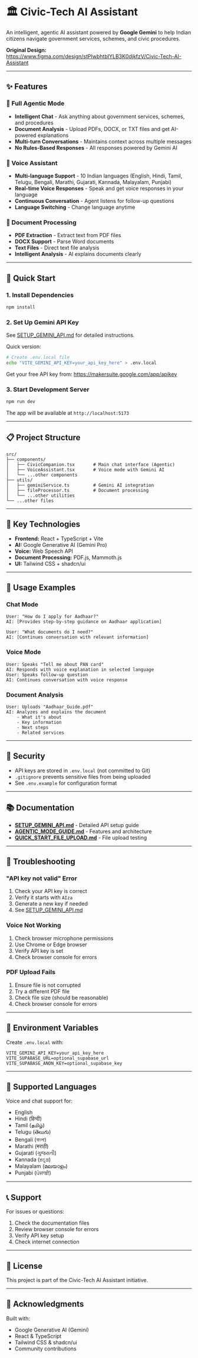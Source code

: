 # 🏛️ Civic-Tech AI Assistant

An intelligent, agentic AI assistant powered by **Google Gemini** to help Indian citizens navigate government services, schemes, and civic procedures.

**Original Design:** https://www.figma.com/design/stPIwbhtbIYLB3K0djkfzV/Civic-Tech-AI-Assistant

---

## ✨ Features

### 🤖 Full Agentic Mode
- **Intelligent Chat** - Ask anything about government services, schemes, and procedures
- **Document Analysis** - Upload PDFs, DOCX, or TXT files and get AI-powered explanations
- **Multi-turn Conversations** - Maintains context across multiple messages
- **No Rules-Based Responses** - All responses powered by Gemini AI

### 🎤 Voice Assistant
- **Multi-language Support** - 10 Indian languages (English, Hindi, Tamil, Telugu, Bengali, Marathi, Gujarati, Kannada, Malayalam, Punjabi)
- **Real-time Voice Responses** - Speak and get voice responses in your language
- **Continuous Conversation** - Agent listens for follow-up questions
- **Language Switching** - Change language anytime

### 📄 Document Processing
- **PDF Extraction** - Extract text from PDF files
- **DOCX Support** - Parse Word documents
- **Text Files** - Direct text file analysis
- **Intelligent Analysis** - AI explains documents clearly

---

## 🚀 Quick Start

### 1. Install Dependencies
```bash
npm install
```

### 2. Set Up Gemini API Key
See [SETUP_GEMINI_API.md](./SETUP_GEMINI_API.md) for detailed instructions.

Quick version:
```bash
# Create .env.local file
echo "VITE_GEMINI_API_KEY=your_api_key_here" > .env.local
```

Get your free API key from: https://makersuite.google.com/app/apikey

### 3. Start Development Server
```bash
npm run dev
```

The app will be available at `http://localhost:5173`

---

## 📋 Project Structure

```
src/
├── components/
│   ├── CivicCompanion.tsx       # Main chat interface (Agentic)
│   ├── VoiceAssistant.tsx       # Voice mode with Gemini AI
│   └── ...other components
├── utils/
│   ├── geminiService.ts         # Gemini AI integration
│   ├── fileProcessor.ts         # Document processing
│   └── ...other utilities
└── ...other files
```

---

## 🔧 Key Technologies

- **Frontend:** React + TypeScript + Vite
- **AI:** Google Generative AI (Gemini Pro)
- **Voice:** Web Speech API
- **Document Processing:** PDF.js, Mammoth.js
- **UI:** Tailwind CSS + shadcn/ui

---

## 📖 Usage Examples

### Chat Mode
```
User: "How do I apply for Aadhaar?"
AI: [Provides step-by-step guidance on Aadhaar application]

User: "What documents do I need?"
AI: [Continues conversation with relevant information]
```

### Voice Mode
```
User: Speaks "Tell me about PAN card"
AI: Responds with voice explanation in selected language
User: Speaks follow-up question
AI: Continues conversation with voice response
```

### Document Analysis
```
User: Uploads "Aadhaar_Guide.pdf"
AI: Analyzes and explains the document
    - What it's about
    - Key information
    - Next steps
    - Related services
```

---

## 🔐 Security

- API keys are stored in `.env.local` (not committed to Git)
- `.gitignore` prevents sensitive files from being uploaded
- See `.env.example` for configuration format

---

## 📚 Documentation

- **[SETUP_GEMINI_API.md](./SETUP_GEMINI_API.md)** - Detailed API setup guide
- **[AGENTIC_MODE_GUIDE.md](./AGENTIC_MODE_GUIDE.md)** - Features and architecture
- **[QUICK_START_FILE_UPLOAD.md](./QUICK_START_FILE_UPLOAD.md)** - File upload testing

---

## 🐛 Troubleshooting

### "API key not valid" Error
1. Check your API key is correct
2. Verify it starts with `AIza`
3. Generate a new key if needed
4. See [SETUP_GEMINI_API.md](./SETUP_GEMINI_API.md)

### Voice Not Working
1. Check browser microphone permissions
2. Use Chrome or Edge browser
3. Verify API key is set
4. Check browser console for errors

### PDF Upload Fails
1. Ensure file is not corrupted
2. Try a different PDF file
3. Check file size (should be reasonable)
4. Check browser console for errors

---

## 📝 Environment Variables

Create `.env.local` with:
```
VITE_GEMINI_API_KEY=your_api_key_here
VITE_SUPABASE_URL=optional_supabase_url
VITE_SUPABASE_ANON_KEY=optional_supabase_key
```

---

## 🎯 Supported Languages

Voice and chat support for:
- English
- Hindi (हिन्दी)
- Tamil (தமிழ்)
- Telugu (తెలుగు)
- Bengali (বাংলা)
- Marathi (मराठी)
- Gujarati (ગુજરાતી)
- Kannada (ಕನ್ನಡ)
- Malayalam (മലയാളം)
- Punjabi (ਪੰਜਾਬੀ)

---

## 📞 Support

For issues or questions:
1. Check the documentation files
2. Review browser console for errors
3. Verify API key setup
4. Check internet connection

---

## 📄 License

This project is part of the Civic-Tech AI Assistant initiative.

---

## 🙏 Acknowledgments

Built with:
- Google Generative AI (Gemini)
- React & TypeScript
- Tailwind CSS & shadcn/ui
- Community contributions
  